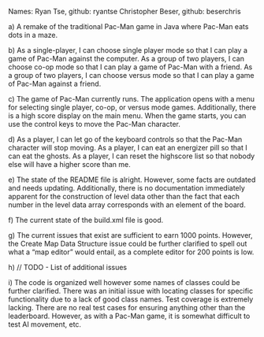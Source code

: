Names: 
Ryan Tse, github: ryantse
Christopher Beser, github: beserchris

a) A remake of the traditional Pac-Man game in Java where Pac-Man eats dots in a maze.

b) As a single-player, I can choose single player mode so that I can play a game of Pac-Man against the computer.
As a group of two players, I can choose co-op mode so that I can play a game of Pac-Man with a friend.
As a group of two players, I can choose versus mode so that I can play a game of Pac-Man against a friend.

c) The game of Pac-Man currently runs. The application opens with a menu for selecting single player, co-op, or versus mode games. Additionally, there is a high score display on the main menu. When the game starts, you can use the control keys to move the Pac-Man character.

d) As a player, I can let go of the keyboard controls so that the Pac-Man character will stop moving.
As a player, I can eat an energizer pill so that I can eat the ghosts.
As a player, I can reset the highscore list so that nobody else will have a higher score than me.

e) The state of the README file is alright. However, some facts are outdated and needs updating. Additionally, there is no documentation immediately apparent for the construction of level data other than the fact that each number in the level data array corresponds with an element of the board.

f) The current state of the build.xml file is good.

g) The current issues that exist are sufficient to earn 1000 points. However, the Create Map Data Structure issue could be further clarified to spell out what a “map editor” would entail, as a complete editor for 200 points is low.

h) // TODO - List of additional issues

i) The code is organized well however some names of classes could be further clarified. There was an initial issue with locating classes for specific functionality due to a lack of good class names.
Test coverage is extremely lacking. There are no real test cases for ensuring anything other than the leaderboard. However, as with a Pac-Man game, it is somewhat difficult to test AI movement, etc.

